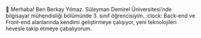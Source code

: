 👋 Merhaba! Ben Berkay Yılmaz. Süleyman Demirel Üniversitesi'nde bilgisayar mühendisliği bölümünde 3. sınıf öğrencisiyim.
:clock: Back-end ve Front-end alanlarında kendimi geliştirmeye çalışıyor, yeni teknolojileri hevesle takip etmeye çabalıyorum.

<!--
**Berkayilmz/Berkayilmz** is a ✨ _special_ ✨ repository because its `README.md` (this file) appears on your GitHub profile.

Here are some ideas to get you started:

- 🔭 I’m currently working on ...
- 🌱 I’m currently learning ...
- 👯 I’m looking to collaborate on ...
- 🤔 I’m looking for help with ...
- 💬 Ask me about ...
- 📫 How to reach me: ...
- 😄 Pronouns: ...
- ⚡ Fun fact: ...
-->

